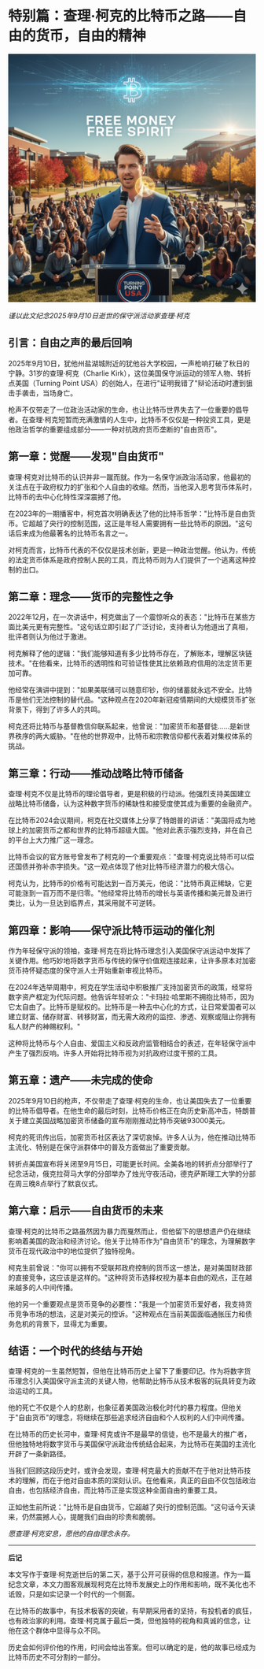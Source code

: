 # 特别篇：查理·柯克的比特币之路——自由的货币，自由的精神

<picture>
  <source srcset="img_webp/-01.webp" type="image/webp">
  <img src="img/-01.png" alt="特别篇：查理·柯克的比特币之路" loading="lazy" width="800">
</picture>

*谨以此文纪念2025年9月10日逝世的保守派活动家查理·柯克*

## 引言：自由之声的最后回响

2025年9月10日，犹他州盐湖城附近的犹他谷大学校园，一声枪响打破了秋日的宁静。31岁的查理·柯克（Charlie Kirk），这位美国保守派运动的领军人物、转折点美国（Turning Point USA）的创始人，在进行"证明我错了"辩论活动时遭到狙击手袭击，当场身亡。

枪声不仅带走了一位政治活动家的生命，也让比特币世界失去了一位重要的倡导者。在查理·柯克短暂而充满激情的人生中，比特币不仅仅是一种投资工具，更是他政治哲学的重要组成部分——一种对抗政府货币垄断的"自由货币"。

## 第一章：觉醒——发现"自由货币"

查理·柯克对比特币的认识并非一蹴而就。作为一名保守派政治活动家，他最初的关注点在于政府权力的扩张和个人自由的收缩。然而，当他深入思考货币体系时，比特币的去中心化特性深深震撼了他。

在2023年的一期播客中，柯克首次明确表达了他的比特币哲学："比特币是自由货币。它超越了央行的控制范围，这正是年轻人需要拥有一些比特币的原因。"这句话后来成为他最著名的比特币名言之一。

对柯克而言，比特币代表的不仅仅是技术创新，更是一种政治觉醒。他认为，传统的法定货币体系是政府控制人民的工具，而比特币则为人们提供了一个逃离这种控制的出口。

## 第二章：理念——货币的完整性之争

2022年12月，在一次讲话中，柯克做出了一个震惊听众的表态："比特币在某些方面比美元更有完整性。"这句话立即引起了广泛讨论，支持者认为他道出了真相，批评者则认为他过于激进。

柯克解释了他的逻辑："我们能够知道有多少比特币存在，了解账本，理解区块链技术。"在他看来，比特币的透明性和可验证性使其比依赖政府信用的法定货币更加可靠。

他经常在演讲中提到："如果美联储可以随意印钞，你的储蓄就永远不安全。比特币是他们无法控制的替代品。"这种观点在2020年新冠疫情期间的大规模货币扩张背景下，得到了许多人的共鸣。

柯克还将比特币与基督教信仰联系起来，他曾说："加密货币和基督徒……是新世界秩序的两大威胁。"在他的世界观中，比特币和宗教信仰都代表着对集权体系的挑战。

## 第三章：行动——推动战略比特币储备

查理·柯克不仅是比特币的理论倡导者，更是积极的行动派。他强烈支持美国建立战略比特币储备，认为这种数字货币的稀缺性和接受度使其成为重要的金融资产。

在比特币2024会议期间，柯克在社交媒体上分享了特朗普的讲话："美国将成为地球上的加密货币之都和世界的比特币超级大国。"他对此表示强烈支持，并在自己的平台上大力推广这一理念。

比特币会议的官方账号曾发布了柯克的一个重要观点："查理·柯克说比特币可以偿还国债并弥补赤字损失。"这一观点体现了他对比特币经济潜力的极大信心。

柯克认为，比特币的价格有可能达到一百万美元，他说："比特币真正稀缺，它更可能涨到一百万而不是归零。"他经常将比特币的增长与英语传播和美元普及进行类比，认为一旦达到临界点，其采用就不可逆转。

## 第四章：影响——保守派比特币运动的催化剂

作为年轻保守派的领袖，查理·柯克在将比特币理念引入美国保守派运动中发挥了关键作用。他巧妙地将数字货币与传统的保守价值观连接起来，让许多原本对加密货币持怀疑态度的保守派人士开始重新审视比特币。

在2024年选举周期中，柯克在学生活动中积极推广支持加密货币的政策，经常将数字资产框定为代际问题。他告诉年轻听众："卡玛拉·哈里斯不拥抱比特币，因为它太自由了。比特币是赋权的。比特币是一种去中心化的方式，让日常爱国者可以建立财富、储存财富、转移财富，而无需大政府的监控、渗透、观察或阻止你拥有私人财产的神赐权利。"

这种将比特币与个人自由、爱国主义和反政府监管相结合的表述，在年轻保守派中产生了强烈反响。许多人开始将比特币视为对抗政府过度干预的工具。

## 第五章：遗产——未完成的使命

2025年9月10日的枪声，不仅带走了查理·柯克的生命，也让美国失去了一位重要的比特币倡导者。在他生命的最后时刻，比特币价格正在向历史新高冲击，特朗普关于建立美国战略加密货币储备的宣布刚刚推动比特币突破93000美元。

柯克的死讯传出后，加密货币社区表达了深切哀悼。许多人认为，他在推动比特币主流化、特别是在保守派群体中的普及方面做出了重要贡献。

转折点美国宣布将关闭至9月15日，可能更长时间。全美各地的转折点分部举行了纪念活动，俄克拉荷马大学的分部举办了烛光守夜活动，德克萨斯理工大学的分部在周三晚8点举行了默哀仪式。

## 第六章：启示——自由货币的未来

查理·柯克的比特币之路虽然因为暴力而戛然而止，但他留下的思想遗产仍在继续影响着美国的政治和经济讨论。他关于比特币作为"自由货币"的理念，为理解数字货币在现代政治中的地位提供了独特视角。

柯克生前曾说："你可以拥有不受联邦政府控制的货币这一想法，是对美国财政部的直接竞争，这应该是这样的。"这种将货币选择权视为基本自由的观点，正在越来越多的人中间传播。

他的另一个重要观点是货币竞争的必要性："我是一个加密货币爱好者，我支持货币竞争市场的想法，这是对美元的控诉。"这种观点在当前美国面临通胀压力和债务危机的背景下，显得尤为重要。

## 结语：一个时代的终结与开始

查理·柯克的一生虽然短暂，但他在比特币历史上留下了重要印记。作为将数字货币理念引入美国保守派主流的关键人物，他帮助比特币从技术极客的玩具转变为政治运动的工具。

他的死亡不仅是个人的悲剧，也象征着美国政治极化时代的暴力程度。但他关于"自由货币"的理念，将继续在那些追求经济自由和个人权利的人们中间传播。

在比特币的历史长河中，查理·柯克或许不是最早的信徒，也不是最大的推广者，但他独特地将数字货币与美国保守派政治传统结合起来，为比特币在美国的主流化开辟了一条新路径。

当我们回顾这段历史时，或许会发现，查理·柯克最大的贡献不在于他对比特币技术的理解，而在于他对自由本质的深刻认识。在他看来，真正的自由不仅包括政治自由，也包括经济自由，而比特币正是实现这种全面自由的重要工具。

正如他生前所说："比特币是自由货币，它超越了央行的控制范围。"这句话今天读来，仍然震撼人心，提醒我们自由的珍贵和脆弱。

*愿查理·柯克安息，愿他的自由理念永存。*

---

**后记**

本文写作于查理·柯克逝世后的第二天，基于公开可获得的信息和报道。作为一篇纪念文章，本文力图客观展现柯克在比特币发展史上的作用和影响，既不美化也不诋毁，只是如实记录一个时代的一个侧面。

在比特币的故事中，有技术极客的突破，有早期采用者的坚持，有投机者的疯狂，也有政治家的利用。查理·柯克属于最后一类，但他独特的视角和真诚的信念，让他在这个群体中显得与众不同。

历史会如何评价他的作用，时间会给出答案。但可以确定的是，他的故事已经成为比特币历史不可分割的一部分。